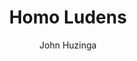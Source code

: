 ---
title: Homo Ludens
author: John Huzinga
publication-date:
tags:
  - play
  - game
  - history
---